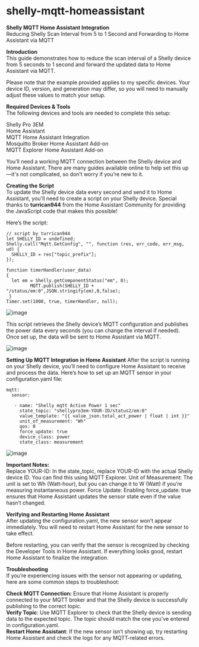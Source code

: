 # shelly-mqtt-homeassistant  
**Shelly MQTT Home Assistant Integration**  
Reducing Shelly Scan Interval from 5 to 1 Second and Forwarding to Home Assistant via MQTT  

    
**Introduction**  
This guide demonstrates how to reduce the scan interval of a Shelly device from 5 seconds to 1 second and forward the updated data to Home Assistant via MQTT.  

Please note that the example provided applies to my specific devices. Your device ID, version, and generation may differ, so you will need to manually adjust these values to match your setup.

**Required Devices & Tools**  
The following devices and tools are needed to complete this setup:

Shelly Pro 3EM  
Home Assistant  
MQTT Home Assistant Integration  
Mosquitto Broker Home Assistant Add-on  
MQTT Explorer Home Assistant Add-on  

You’ll need a working MQTT connection between the Shelly device and Home Assistant. There are many guides available online to help set this up—it's not complicated, so don’t worry if you’re new to it.  

**Creating the Script**   
To update the Shelly device data every second and send it to Home Assistant, you'll need to create a script on your Shelly device. Special thanks to **turrican944** from the Home Assistant Community for providing the JavaScript code that makes this possible!

Here’s the script:

```
// script by turrican944
let SHELLY_ID = undefined;
Shelly.call("Mqtt.GetConfig", "", function (res, err_code, err_msg, ud) {
  SHELLY_ID = res["topic_prefix"];
});

function timerHandler(user_data)
{
  let em = Shelly.getComponentStatus("em", 0);
         MQTT.publish(SHELLY_ID + "/status/em:0",JSON.stringify(em),0,false);
 }
Timer.set(1000, true, timerHandler, null);
```
![image](https://github.com/user-attachments/assets/6be20601-1476-4a19-bf0f-217b6e7a9e5b)


This script retrieves the Shelly device’s MQTT configuration and publishes the power data every seconds (you can change the interval if needed). Once set up, the data will be sent to Home Assistant via MQTT.

![image](https://github.com/user-attachments/assets/47a1ede6-2cd2-4fa8-a2e7-1be5fd4dbc50)


**Setting Up MQTT Integration in Home Assistant**
After the script is running on your Shelly device, you’ll need to configure Home Assistant to receive and process the data. Here’s how to set up an MQTT sensor in your configuration.yaml file:
```
mqtt:
  sensor:
     
   - name: "Shelly mqtt Active Power 1 sec"
     state_topic: "shellypro3em-YOUR-ID/status2/em:0"
     value_template: "{{ value_json.total_act_power | float | int }}"
     unit_of_measurement: "Wh"
     qos: 0
     force_update: true
     device_class: power
     state_class: measurement
```
![image](https://github.com/user-attachments/assets/bf1e9ffb-a3ee-4428-b546-7fdd99c38337)

**Important Notes:**  
Replace YOUR-ID: In the state_topic, replace YOUR-ID with the actual Shelly device ID. You can find this using MQTT Explorer.
Unit of Measurement: The unit is set to Wh (Watt-hour), but you can change it to W (Watt) if you’re measuring instantaneous power.
Force Update: Enabling force_update: true ensures that Home Assistant updates the sensor state even if the value hasn’t changed.


**Verifying and Restarting Home Assistant**  
After updating the configuration.yaml, the new sensor won’t appear immediately. You will need to restart Home Assistant for the new sensor to take effect.

Before restarting, you can verify that the sensor is recognized by checking the Developer Tools in Home Assistant. If everything looks good, restart Home Assistant to finalize the integration.

**Troubleshooting**  
If you’re experiencing issues with the sensor not appearing or updating, here are some common steps to troubleshoot:  

**Check MQTT Connection:** Ensure that Home Assistant is properly connected to your MQTT broker and that the Shelly device is successfully publishing to the correct topic.  
**Verify Topic**: Use MQTT Explorer to check that the Shelly device is sending data to the expected topic. The topic should match the one you’ve entered in configuration.yaml.  
**Restart Home Assistant**: If the new sensor isn’t showing up, try restarting Home Assistant and check the logs for any MQTT-related errors.  
